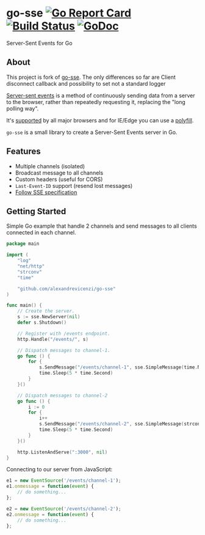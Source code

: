 # go-sse [![Go Report Card](https://goreportcard.com/badge/github.com/vc2402/go-sse)](https://goreportcard.com/report/github.com/vc2402/go-sse) [![Build Status](https://travis-ci.org/vc2402/go-sse.svg?branch=master)](https://travis-ci.org/vc2402/go-sse) [![GoDoc](https://godoc.org/github.com/vc2402/go-sse?status.svg)](http://godoc.org/github.com/vc2402/go-sse)

Server-Sent Events for Go

## About
This project is fork of [go-sse](https://goreportcard.com/report/github.com/alexandrevicenzi/go-sse). The only differences so far are Client disconnect callback and possibility to set not a standard logger

[Server-sent events](http://www.html5rocks.com/en/tutorials/eventsource/basics/) is a method of continuously sending data from a server to the browser, rather than repeatedly requesting it, replacing the "long polling way".

It's [supported](http://caniuse.com/#feat=eventsource) by all major browsers and for IE/Edge you can use a [polyfill](https://github.com/Yaffle/EventSource).

`go-sse` is a small library to create a Server-Sent Events server in Go.

## Features

- Multiple channels (isolated)
- Broadcast message to all channels
- Custom headers (useful for CORS)
- `Last-Event-ID` support (resend lost messages)
- [Follow SSE specification](https://html.spec.whatwg.org/multipage/comms.html#server-sent-events)

## Getting Started

Simple Go example that handle 2 channels and send messages to all clients connected in each channel.

```go
package main

import (
    "log"
    "net/http"
    "strconv"
    "time"

    "github.com/alexandrevicenzi/go-sse"
)

func main() {
    // Create the server.
    s := sse.NewServer(nil)
    defer s.Shutdown()

    // Register with /events endpoint.
    http.Handle("/events/", s)

    // Dispatch messages to channel-1.
    go func () {
        for {
            s.SendMessage("/events/channel-1", sse.SimpleMessage(time.Now().String()))
            time.Sleep(5 * time.Second)
        }
    }()

    // Dispatch messages to channel-2
    go func () {
        i := 0
        for {
            i++
            s.SendMessage("/events/channel-2", sse.SimpleMessage(strconv.Itoa(i)))
            time.Sleep(5 * time.Second)
        }
    }()

    http.ListenAndServe(":3000", nil)
}
```

Connecting to our server from JavaScript:

```js
e1 = new EventSource('/events/channel-1');
e1.onmessage = function(event) {
    // do something...
};

e2 = new EventSource('/events/channel-2');
e2.onmessage = function(event) {
    // do something...
};
```

